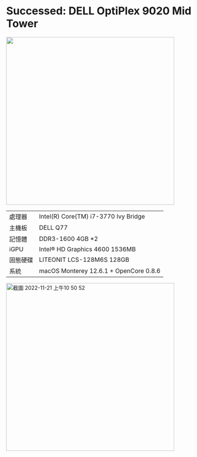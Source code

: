 # Successed: DELL OptiPlex 9020 Mid Tower
<img width="450" src="https://user-images.githubusercontent.com/79300809/202952438-aecde2bc-4fd2-408d-8efd-5b304493dc10.jpg"><br>
<table>
  <tr>
    <td>處理器</td><td>Intel(R) Core(TM) i7-3770 Ivy Bridge</td>
  </tr>
  <tr>
    <td>主機板</td><td>DELL Q77</td>
  </tr>
  <tr>  
    <td>記憶體</td><td>DDR3-1600 4GB *2</td>
  </tr>
  <tr>
    <td>iGPU</td><td>Intel® HD Graphics 4600 1536MB</td>
  </tr>
  <tr>  
    <td>固態硬碟</td><td>LITEONIT LCS-128M6S 128GB</td>
  </tr>
  <tr>
    <td>系統</td><td>macOS Monterey 12.6.1 + OpenCore 0.8.6</td>
  </tr>  
</table>
<img width="450" alt="截圖 2022-11-21 上午10 50 52" src="https://user-images.githubusercontent.com/79300809/202953098-aff90f56-e112-4fd6-a8b1-9b9aa5473ba3.png">
